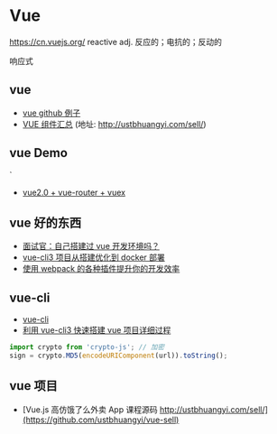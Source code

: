 # Vue

https://cn.vuejs.org/
reactive adj. 反应的；电抗的；反动的

响应式

## vue

-   [vue github 例子](https://github.com/opendigg/awesome-github-vue)
-   [VUE 组件汇总](https://juejin.im/post/5af16a2cf265da0b8636353b) (地址: http://ustbhuangyi.com/sell/)

## vue Demo

`

-   [vue2.0 + vue-router + vuex](https://github.com/zimplexing/vue-nReader)

## vue 好的东西

-   [面试官：自己搭建过 vue 开发环境吗？](https://juejin.im/post/5cc55c336fb9a032086dd701)
-   [vue-cli3 项目从搭建优化到 docker 部署](https://juejin.im/post/5c4a6fcd518825469414e062)
-   [使用 webpack 的各种插件提升你的开发效率](https://juejin.im/post/5c8852f95188257a323f5cee)

## vue-cli

-   [vue-cli](https://cli.vuejs.org/zh/guide/deployment.html)
-   [利用 vue-cli3 快速搭建 vue 项目详细过程](https://www.jianshu.com/p/8105d6c16d80)

```js
import crypto from 'crypto-js'; // 加密
sign = crypto.MD5(encodeURIComponent(url)).toString();
```

## vue 项目

-   [Vue.js 高仿饿了么外卖 App 课程源码 http://ustbhuangyi.com/sell/](https://github.com/ustbhuangyi/vue-sell)

